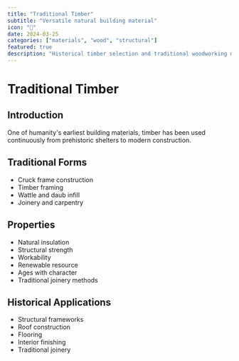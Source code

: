 ```yaml
---
title: "Traditional Timber"
subtitle: "Versatile natural building material"
icon: "🌳"
date: 2024-03-25
categories: ["materials", "wood", "structural"]
featured: true
description: "Historical timber selection and traditional woodworking methods"
---
```


# Traditional Timber

## Introduction

One of humanity's earliest building materials, timber has been used continuously from prehistoric shelters to modern construction.

## Traditional Forms
- Cruck frame construction
- Timber framing
- Wattle and daub infill
- Joinery and carpentry

## Properties
- Natural insulation
- Structural strength
- Workability
- Renewable resource
- Ages with character
- Traditional joinery methods

## Historical Applications
- Structural frameworks
- Roof construction
- Flooring
- Interior finishing
- Traditional joinery
